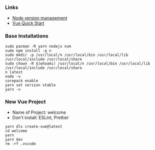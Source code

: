 ### Links

- [Node version management](https://github.com/tj/n)
- [Vue Quick Start](https://vuejs.org/guide/quick-start.html)

### Base Installations

```shell
sudo pacman -R yarn nodejs nvm
sudo npm install -g n
sudo mkdir -p /usr/local/n /usr/local/bin /usr/local/lib /usr/local/include /usr/local/share
sudo chown -R $(whoami) /usr/local/n /usr/local/bin /usr/local/lib /usr/local/include /usr/local/share
n latest
node -v
corepack enable
yarn set version stable
yarn -v
```
### New Vue Project

- Name of Project: welcome
- Don't install: ESLint, Prettier

```shell
yarn dlx create-vue@latest
cd welcome
yarn
yarn dev
rm -rf .vscode
```
